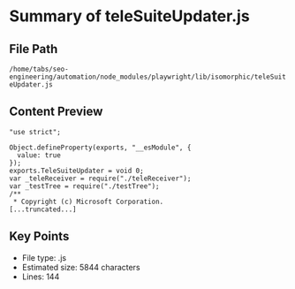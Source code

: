# Summary of teleSuiteUpdater.js
  
## File Path
`/home/tabs/seo-engineering/automation/node_modules/playwright/lib/isomorphic/teleSuiteUpdater.js`

## Content Preview
```
"use strict";

Object.defineProperty(exports, "__esModule", {
  value: true
});
exports.TeleSuiteUpdater = void 0;
var _teleReceiver = require("./teleReceiver");
var _testTree = require("./testTree");
/**
 * Copyright (c) Microsoft Corporation.
[...truncated...]
```

## Key Points
- File type: .js
- Estimated size: 5844 characters
- Lines: 144
